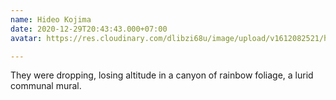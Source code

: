 ```yaml
---
name: Hideo Kojima
date: 2020-12-29T20:43:43.000+07:00
avatar: https://res.cloudinary.com/dlibzi68u/image/upload/v1612082521/hugo/testimony-1_nckbak.jpg

---
```

They were dropping, losing altitude in a canyon of rainbow foliage, a lurid communal mural.